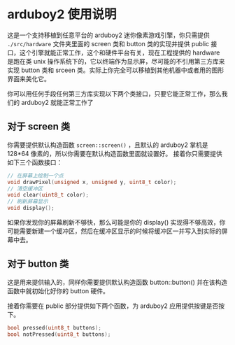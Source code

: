 # arduboy2 使用说明

这是一个支持移植到任意平台的 arduboy2 迷你像素游戏引擎，你只需提供 `./src/hardware` 文件夹里面的 screen 类和 button 类的实现并提供 public 接口，这个引擎就能正常工作，这个和硬件平台有关，现在工程提供的 hardware 是跑在类 unix 操作系统下的，它以终端作为显示屏，尽可能的不引用第三方库来实现 button 类和 srceen 类。实际上你完全可以移植到其他机器中或者用的图形界面来美化它。

你可以用任何手段任何第三方库实现以下两个类接口，只要它能正常工作，那么我们的 arduboy2 就能正常工作了

## 对于 screen 类
你需要提供默认构造函数 `screen::screen()` ，且默认的 arduboy2 掌机是 128*64 像素的，所以你需要在默认构造函数里面就设置好。
接着你只需要提供如下三个函数接口：
```cpp
// 在屏幕上绘制一个点
void drawPixel(unsigned x, unsigned y, uint8_t color);
// 清空缓冲区
void clear(uint8_t color);
// 刷新屏幕显示
void display();
```
如果你发现你的屏幕刷新不够快，那么可能是你的 display() 实现得不够高效，你可能需要新建一个缓冲区，然后在缓冲区显示的时候将缓冲区一并写入到实际的屏幕中去。

## 对于 button 类
这是用来提供输入的，同样你需要提供默认构造函数 button::button() 并在该构造函数中就初始化好你的 button 硬件。

接着你需要在 public 部分提供如下两个函数，为 arduboy2 应用提供按键是否按下。
```C
bool pressed(uint8_t buttons);
bool notPressed(uint8_t buttons);
```


